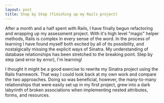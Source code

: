 ```yaml
---
layout: post
title: Step by Step (finishing up my Rails project)
---
```


After a month and a half spent with Rails, I have finally begun refactoring and wrapping up my assessment project.  With it's high level "magic" helper methods, Rails is complex in every sense of the word.  In the process of learning I have found myself both excited by all of its possibility, and nostalgically missing the explicit ways of Sinatra.  My understanding of database relationships has been stretched to the breaking point.  Step by step (and error by error), I'm learning!

I thought it might be a good exercise to rewrite my Sinatra project using the Rails framework.  That way I could look back at my own work and compare the two approaches.  Doing so was beneficial, however, the many-to-many relationships that were easily set up in my first project, grew into a dark labyrinth of broken associations when implementing nested attributes, forms, and resources.  

